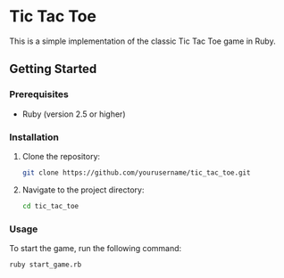 # Tic Tac Toe

This is a simple implementation of the classic Tic Tac Toe game in Ruby.

## Getting Started

### Prerequisites

- Ruby (version 2.5 or higher)

### Installation

1. Clone the repository:
    ```sh
    git clone https://github.com/yourusername/tic_tac_toe.git
    ```
2. Navigate to the project directory:
    ```sh
    cd tic_tac_toe
    ```

### Usage

To start the game, run the following command:
```sh
ruby start_game.rb
```